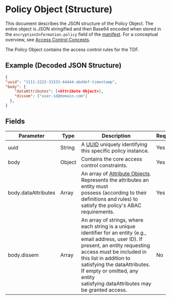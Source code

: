 # Policy Object (Structure)

This document describes the JSON structure of the Policy Object. The entire object is JSON stringified and then Base64 encoded when stored in the `encryptionInformation.policy` field of the [manifest](./manifest.md). For a conceptual overview, see [Access Control Concepts](../../concepts/access_control.md.md).

The Policy Object contains the access control rules for the TDF.

## Example (Decoded JSON Structure)

```json
{
"uuid": "1111-2222-33333-44444-abddef-timestamp",
"body": {
    "dataAttributes": [<Attribute Object>],
    "dissem": ["user-id@domain.com"]
  },
}
```

## Fields

| Parameter           | Type   | Description                                                                                                                                                                                                                                                                                                      | Required? |
| ------------------- | ------ | ---------------------------------------------------------------------------------------------------------------------------------------------------------------------------------------------------------------------------------------------------------------------------------------------------------------- | --------- |
| uuid                | String | A [UUID](https://www.rfc-editor.org/rfc/rfc4122) uniquely identifying this specific policy instance.                                                                                                                                            | Yes       |
| body                | Object | Contains the core access control constraints.                                                                                                                                                                                                                                                                    | Yes       |
| body.dataAttributes | Array  | An array of [Attribute Objects](./attributes.md). Represents the attributes an entity must possess (according to their definitions and rules) to satisfy the policy's ABAC requirements.                                                                               | Yes       |
| body.dissem         | Array  | An array of strings, where each string is a unique identifier for an entity (e.g., email address, user ID). If present, an entity requesting access must be included in this list in addition to satisfying the dataAttributes. If empty or omitted, any entity satisfying dataAttributes may be granted access. | No        |
